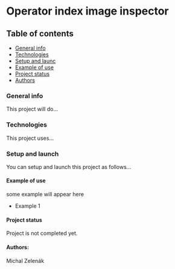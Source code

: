 # Operator index image inspector


## Table of contents
* [General info](#general-info)
* [Technologies](#technologies)
* [Setup and launc](#setup-and-launch)
* [Example of use](#example-of-use)
* [Project status](#project-status)
* [Authors](#authors)

### General info
This project will do...


### Technologies
This project uses...

### Setup and launch
You can setup and launch this project as follows...

#### Example of use
some example will appear here
* Example 1

#### Project status
Project is not completed yet.

#### Authors:
Michal Zelenák

